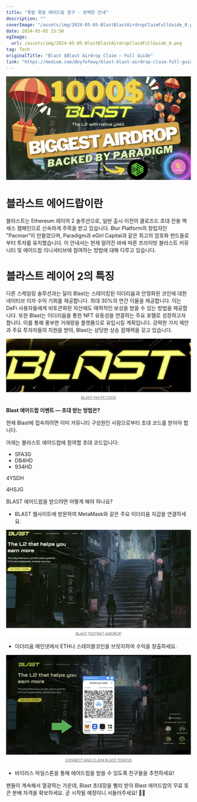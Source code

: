 ```yaml
---
title: "폭발 폭발 에어드랍 청구 - 완벽한 안내"
description: ""
coverImage: "/assets/img/2024-05-05-BlastBlastAirdropClaimFullGuide_0.png"
date: 2024-05-05 15:50
ogImage: 
  url: /assets/img/2024-05-05-BlastBlastAirdropClaimFullGuide_0.png
tag: Tech
originalTitle: "Blast $Blast Airdrop Claim — Full Guide"
link: "https://medium.com/@nyfefewy/blast-blast-airdrop-claim-full-guide-40a97bb62d4c"
---
```




![Blast Airdrop](/assets/img/2024-05-05-BlastBlastAirdropClaimFullGuide_0.png)

# 블라스트 에어드랍이란

블라스트는 Ethereum 레이어 2 솔루션으로, 일반 출시 이전의 클로즈드 초대 전용 액세스 캠페인으로 신속하게 주목을 받고 있습니다. Blur Platform의 창립자인 "Pacman"이 만들었으며, Paradigm과 eGirl Capital과 같은 최고의 암호화 펀드들로부터 투자를 유치했습니다. 이 안내서는 현재 알려진 바에 따른 프라이빗 블라스트 커뮤니티 및 에어드랍 이니셔티브에 참여하는 방법에 대해 다루고 있습니다.

# 블라스트 레이어 2의 특징
  



다른 스케일링 솔루션과는 달리 Blast는 스테이킹된 이더리움과 안정화된 코인에 대한 네이티브 이자 수익 기회를 제공합니다. 최대 30%의 연간 이율을 제공합니다. 이는 DeFi 사용자들에게 비토큰화된 자산에도 매력적인 보상을 받을 수 있는 방법을 제공합니다. 또한 Blast는 이더리움을 통한 NFT 유동성을 연결하는 주요 포턜로 성장하고자 합니다. 이를 통해 풍부한 거래량을 플랫폼으로 유입시킬 계획입니다. 강력한 가치 제안과 주요 투자자들의 지원을 받아, Blast는 상당한 상승 잠재력을 갖고 있습니다.

![2024-05-05-BlastBlastAirdropClaimFullGuide_1.png](/assets/img/2024-05-05-BlastBlastAirdropClaimFullGuide_1.png)

**Blast 에어드랍 이벤트 — 초대 받는 방법은?**

현재 Blast에 접속하려면 이미 커뮤니티 구성원인 사람으로부터 초대 코드를 받아야 합니다.



아래는 블라스트 에어드랍에 참여할 초대 코드입니다:

- SFA3G
- DB4HD
- 934HD



4YSDH

4HSJG

BLAST 에어드랍을 받으려면 어떻게 해야 하나요?

- BLAST 웹사이트에 방문하여 MetaMask와 같은 주요 이더리움 지갑을 연결하세요.



![2024-05-05-BlastBlastAirdropClaimFullGuide_2.png](/assets/img/2024-05-05-BlastBlastAirdropClaimFullGuide_2.png)

- 이더리움 메인넷에서 ETH나 스테이블코인을 브릿지하여 수익을 창출하세요.

![2024-05-05-BlastBlastAirdropClaimFullGuide_3.png](/assets/img/2024-05-05-BlastBlastAirdropClaimFullGuide_3.png)

- 바이러스 마일스톤을 통해 에어드랍을 받을 수 있도록 친구들을 추천하세요!



팬들이 계속해서 열광하는 가운데, Blast 초대장을 빨리 받아 Blast 에어드랍의 무료 토큰 분배 자격을 확보하세요. 곧 시작될 예정이니 서둘러주세요! 🚀🌟